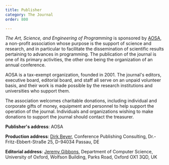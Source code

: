 ```yaml
---
title: Publisher
category: The Journal
order: 800

---
```

*The Art, Science, and Engineering of Programming* is sponsored by [AOSA](https://aosa-inc.org/), a non-profit association whose purpose is the support of science and research, and in particular to facilitate the dissemination of scientific results pertaining to advances in programming. The publication of the journal is one of its primary activities, the other one being the organization of an annual conference.

AOSA is a tax-exempt organization, founded in 2001. The journal's editors, executive board, editorial board, and staff all serve on an unpaid volunteer basis, and their work is made possible by the research institutions and universities who support them.

The association welcomes charitable donations, including individual and corporate gifts of money, equipment and personnel to help support the operation of the journal. Individuals and organizations wishing to make donations to support the journal should contact the treasurer.

**Publisher's address**: AOSA

**Production address**: [Dirk Beyer](mailto:info@conference-publishing.com), Conference Publishing Consulting, Dr.-Fritz-Ebbert-Straße 25, D-94034 Passau, DE

**Editorial address**: [Jeremy Gibbons](mailto:jeremy.gibbons@cs.ox.ac.uk), Department of Computer Science, University of Oxford, Wolfson Building, Parks Road, Oxford OX1 3QD, UK